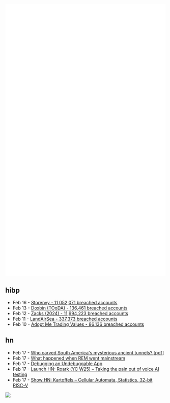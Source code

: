 ![Metrics](https://raw.githubusercontent.com/phixion/phixion/master/metrics.svg)

## hibp

<!--
for https://github.com/phixion/phixion/blob/main/.github/workflows/feeds.yml
-->
<!--START_SECTION:haveibeenpwnd-->
- Feb 16 - [Storenvy - 11,052,071 breached accounts](https://haveibeenpwned.com/PwnedWebsites#Storenvy)
- Feb 13 - [Doxbin (TOoDA) - 136,461 breached accounts](https://haveibeenpwned.com/PwnedWebsites#DoxbinTOoDA)
- Feb 12 - [Zacks (2024) - 11,994,223 breached accounts](https://haveibeenpwned.com/PwnedWebsites#Zacks2024)
- Feb 11 - [LandAirSea - 337,373 breached accounts](https://haveibeenpwned.com/PwnedWebsites#LandAirSea)
- Feb 10 - [Adopt Me Trading Values - 86,136 breached accounts](https://haveibeenpwned.com/PwnedWebsites#AdoptMeTradingValues)
<!--END_SECTION:haveibeenpwnd-->

## hn

<!--
for https://github.com/phixion/phixion/blob/main/.github/workflows/feeds.yml
-->
<!--START_SECTION:hn-->
- Feb 17 - [Who carved South America's mysterious ancient tunnels? [pdf]](https://www.clp.unesp.br/Modulos/Noticias/401/paleoburrows-nature-2025.pdf)
- Feb 17 - [What happened when REM went mainstream](https://yalereview.org/article/tavakoli-rem-peter-ames-carlin)
- Feb 17 - [Debugging an Undebuggable App](https://bryce.co/undebuggable/)
- Feb 17 - [Launch HN: Roark (YC W25) – Taking the pain out of voice AI testing](https://news.ycombinator.com/item?id=43080895)
- Feb 17 - [Show HN: Kartoffels – Cellular Automata, Statistics, 32-bit RISC-V](https://pwy.io/posts/kartoffels-v0.7/)
<!--END_SECTION:hn-->

<!--
for https://yhype.me
-->
![](https://hit.yhype.me/github/profile?user_id=13013670)
